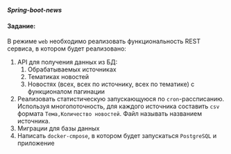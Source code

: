 ***Spring-boot-news***

#### Задание:
В режиме `web` необходимо реализовать функциональность REST сервиса, в котором будет реализовано:
1) API для получения данных из БД:
    1) Обрабатываемых источниках
    2) Тематиках новостей
    3) Новостях (всех, всех по источнику, всех по тематике) с функционалом пагинации
2) Реализовать статистическую запускающуюся по `cron`-рассписанию. Используя многопоточность, для каждого источника составить `csv` формата `Тема,Количество новостей`. Файл называть названием источника.
3) Миграции для базы данных
4) Написать `docker-cmpose`, в котором будет запускаться `PostgreSQL` и приложение 
